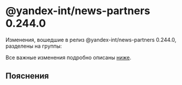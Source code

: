 # @yandex-int/news-partners 0.244.0

<!-- ЧЕЛОВЕЧЕСКОЕ ВСТУПЛЕНИЕ -->

Изменения, вошедшие в релиз @yandex-int/news-partners 0.244.0, разделены на группы:

Все важные изменения подробно описаны [ниже](#Пояснения).

## Пояснения


